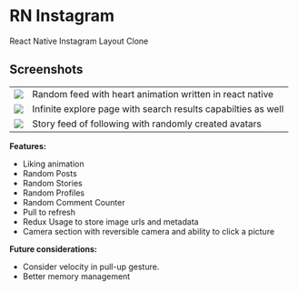 # RN Instagram
React Native Instagram Layout Clone

## Screenshots
|||
|---|---|
|![](./img/rn-insta-1.37d45b4f.gif)|Random feed with heart animation written in react native|
|![](./img/rn-insta-2.97d254ac.gif)|Infinite explore page with search results capabilties as well|
|![](./img/rn-insta-3.e4f7422e.gif)|Story feed of following with randomly created avatars|

**Features:** 
* Liking animation
* Random Posts
* Random Stories
* Random Profiles
* Random Comment Counter
* Pull to refresh
* Redux Usage to store image urls and metadata
* Camera section with reversible camera and ability to click a picture

**Future considerations:**
* Consider velocity in pull-up gesture.
* Better memory management
